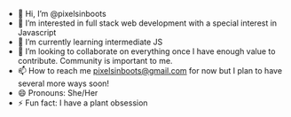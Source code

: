 - 👋 Hi, I’m @pixelsinboots
- 👀 I’m interested in full stack web development with a special interest in Javascript
- 🌱 I’m currently learning intermediate JS
- 💞️ I’m looking to collaborate on everything once I have enough value to contribute. Community is important to me.
- 📫 How to reach me pixelsinboots@gmail.com for now but I plan to have several more ways soon!
- 😄 Pronouns: She/Her
- ⚡ Fun fact: I have a plant obsession

<!---
pixelsinboots/pixelsinboots is a ✨ special ✨ repository because its `README.md` (this file) appears on your GitHub profile.
You can click the Preview link to take a look at your changes.
--->
